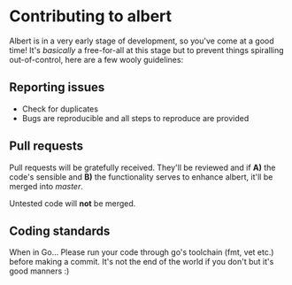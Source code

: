 # Contributing to albert

Albert is in a very early stage of development, so you've come at a good time!  It's *basically* a free-for-all at this stage but to prevent things spiralling out-of-control, here are a few wooly guidelines:

## Reporting issues

* Check for duplicates
* Bugs are reproducible and all steps to reproduce are provided

## Pull requests

Pull requests will be gratefully received.  They'll be reviewed and if **A)** the code's sensible and **B)** the functionality serves to enhance albert, it'll be merged into *master*.

Untested code will **not** be merged.

## Coding standards

When in Go...  Please run your code through go's toolchain (fmt, vet etc.) before making a commit.  It's not the end of the world if you don't but it's good manners :)